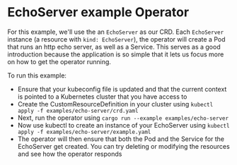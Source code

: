 # EchoServer example Operator

For this example, we'll use the an `EchoServer` as our CRD. Each `EchoServer` instance (a resource with `kind: EchoServer`), the operator will create a Pod that runs an http echo server, as well as a Service. This serves as a good introduction because the application is so simple that it lets us focus more on how to get the operator running.

To run this example:

- Ensure that your kubeconfig file is updated and that the current context is pointed to a Kubernetes cluster that you have access to
- Create the CustomResourceDefinition in your cluster using `kubectl apply -f examples/echo-server/crd.yaml`
- Next, run the operator using `cargo run --example examples/echo-server`
- Now use kubectl to create an instance of your EchoServer using `kubectl apply -f examples/echo-server/example.yaml`
- The operator will then ensure that both the Pod and the Service for the EchoServer get created. You can try deleting or modifying the resources and see how the operator responds
